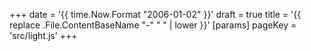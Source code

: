 +++
date = '{{ time.Now.Format "2006-01-02" }}'
draft = true
title = '{{ replace .File.ContentBaseName "-" " " | lower }}'
[params]
    pageKey = 'src/light.js'
+++
